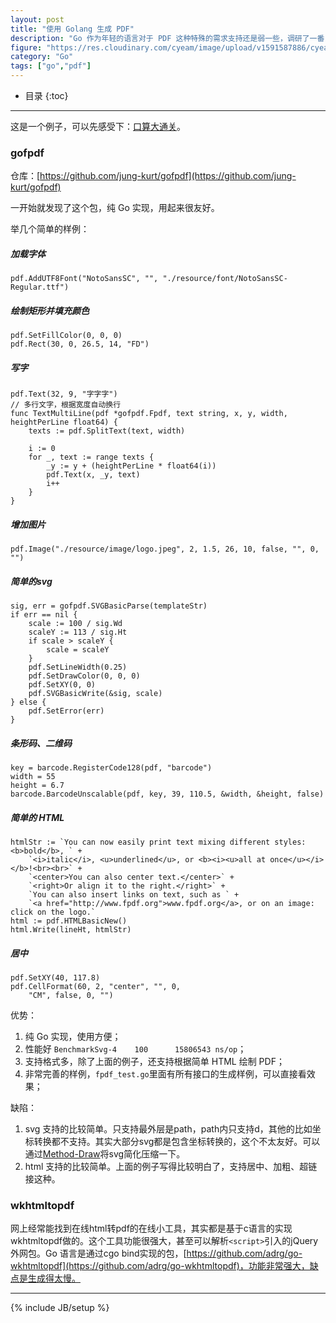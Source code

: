 ```yaml
---
layout: post
title: "使用 Golang 生成 PDF"
description: "Go 作为年轻的语言对于 PDF 这种特殊的需求支持还是弱一些，调研了一番，记录在这里"
figure: "https://res.cloudinary.com/cyeam/image/upload/v1591587886/cyeam/pdf_pixabay_1493877090501.jpg"
category: "Go"
tags: ["go","pdf"]
---
```


* 目录
{:toc}
---

这是一个例子，可以先感受下：[口算大通关](https://www.cyeam.com/tool/arithmetic?utm_source=blog)。

### gofpdf

仓库：[https://github.com/jung-kurt/gofpdf](https://github.com/jung-kurt/gofpdf)

一开始就发现了这个包，纯 Go 实现，用起来很友好。

举几个简单的样例：

##### 加载字体
```
pdf.AddUTF8Font("NotoSansSC", "", "./resource/font/NotoSansSC-Regular.ttf")
```
##### 绘制矩形并填充颜色
```
pdf.SetFillColor(0, 0, 0)
pdf.Rect(30, 0, 26.5, 14, "FD")
```
##### 写字
```
pdf.Text(32, 9, "字字字")
// 多行文字，根据宽度自动换行
func TextMultiLine(pdf *gofpdf.Fpdf, text string, x, y, width, heightPerLine float64) {
	texts := pdf.SplitText(text, width)

	i := 0
	for _, text := range texts {
		_y := y + (heightPerLine * float64(i))
		pdf.Text(x, _y, text)
		i++
	}
}
```
##### 增加图片
```
pdf.Image("./resource/image/logo.jpeg", 2, 1.5, 26, 10, false, "", 0, "")
```
##### 简单的svg
```
sig, err = gofpdf.SVGBasicParse(templateStr)
if err == nil {
	scale := 100 / sig.Wd
	scaleY := 113 / sig.Ht
	if scale > scaleY {
		scale = scaleY
	}
	pdf.SetLineWidth(0.25)
	pdf.SetDrawColor(0, 0, 0)
	pdf.SetXY(0, 0)
	pdf.SVGBasicWrite(&sig, scale)
} else {
	pdf.SetError(err)
}
```
##### 条形码、二维码

```
key = barcode.RegisterCode128(pdf, "barcode")
width = 55
height = 6.7
barcode.BarcodeUnscalable(pdf, key, 39, 110.5, &width, &height, false)
```

##### 简单的 HTML
```
htmlStr := `You can now easily print text mixing different styles: <b>bold</b>, ` +
	`<i>italic</i>, <u>underlined</u>, or <b><i><u>all at once</u></i></b>!<br><br>` +
	`<center>You can also center text.</center>` +
	`<right>Or align it to the right.</right>` +
	`You can also insert links on text, such as ` +
	`<a href="http://www.fpdf.org">www.fpdf.org</a>, or on an image: click on the logo.`
html := pdf.HTMLBasicNew()
html.Write(lineHt, htmlStr)
```

##### 居中
```
pdf.SetXY(40, 117.8)
pdf.CellFormat(60, 2, "center", "", 0,
	"CM", false, 0, "")
```



优势：

1. 纯 Go 实现，使用方便；
2. 性能好 `BenchmarkSvg-4    100      15806543 ns/op`；
3. 支持格式多，除了上面的例子，还支持根据简单 HTML 绘制 PDF；
4. 非常完善的样例，`fpdf_test.go`里面有所有接口的生成样例，可以直接看效果；

缺陷：

1. svg 支持的比较简单。只支持最外层是path，path内只支持d，其他的比如坐标转换都不支持。其实大部分svg都是包含坐标转换的，这个不太友好。可以通过[Method-Draw](https://github.com/methodofaction/Method-Draw)将svg简化压缩一下。
2. html 支持的比较简单。上面的例子写得比较明白了，支持居中、加粗、超链接这种。


### wkhtmltopdf

网上经常能找到在线html转pdf的在线小工具，其实都是基于c语言的实现wkhtmltopdf做的。这个工具功能很强大，甚至可以解析`<script>`引入的jQuery外网包。Go 语言是通过cgo bind实现的包，[https://github.com/adrg/go-wkhtmltopdf](https://github.com/adrg/go-wkhtmltopdf)，功能非常强大，缺点是生成得太慢。


---


{% include JB/setup %}
